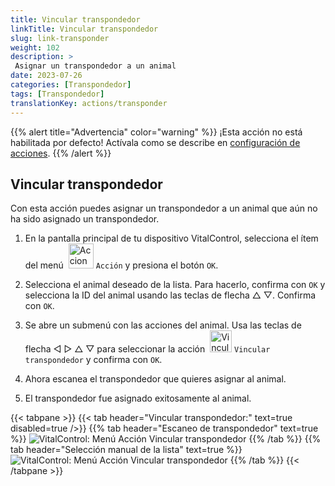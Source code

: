 ```yaml
---
title: Vincular transpondedor
linkTitle: Vincular transpondedor
slug: link-transponder
weight: 102
description: >
 Asignar un transpondedor a un animal
date: 2023-07-26
categories: [Transpondedor]
tags: [Transpondedor]
translationKey: actions/transponder
---
```

{{% alert title="Advertencia" color="warning" %}}
¡Esta acción no está habilitada por defecto! Actívala como se describe en [configuración de acciones](../setting/).
{{% /alert %}}

## Vincular transpondedor

Con esta acción puedes asignar un transpondedor a un animal que aún no ha sido asignado un transpondedor.

1. En la pantalla principal de tu dispositivo VitalControl, selecciona el ítem del menú &nbsp;<img src="/icons/actions.svg" width="40" align="bottom" alt="Acciones" /> `Acción` y presiona el botón `OK`.

2. Selecciona el animal deseado de la lista. Para hacerlo, confirma con `OK` y selecciona la ID del animal usando las teclas de flecha △ ▽. Confirma con `OK`.

3. Se abre un submenú con las acciones del animal. Usa las teclas de flecha ◁ ▷ △ ▽ para seleccionar la acción &nbsp;<img src="/icons/actions/link-transponder.svg" width="35" align="bottom" alt="Vincular transpondedor" /> `Vincular transpondedor` y confirma con `OK`.

4. Ahora escanea el transpondedor que quieres asignar al animal.

5. El transpondedor fue asignado exitosamente al animal.

{{< tabpane >}}
{{< tab header="Vincular transpondedor:" text=true disabled=true />}}
{{% tab header="Escaneo de transpondedor" text=true %}}
![VitalControl: Menú Acción Vincular transpondedor](../images/linktransponder-scan.png "Vincular transpondedor")
{{% /tab %}}
{{% tab header="Selección manual de la lista" text=true %}}
![VitalControl: Menú Acción Vincular transpondedor](../images/linktransponder.png "Vincular transpondedor")
{{% /tab %}}
{{< /tabpane >}}
